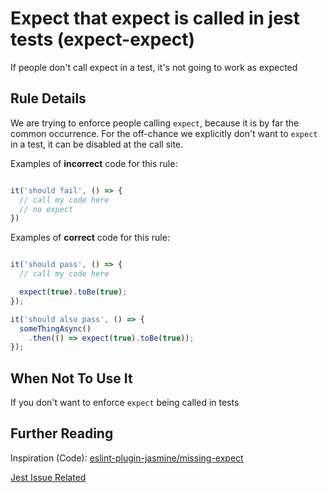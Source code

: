# Expect that expect is called in jest tests (expect-expect)

If people don't call expect in a test, it's not going to work as expected

## Rule Details

We are trying to enforce people calling `expect`, because it is by far the
common occurrence. For the off-chance we explicitly don't want to `expect` in a
test, it can be disabled at the call site.

Examples of **incorrect** code for this rule:

```js

it('should fail', () => {
  // call my code here
  // no expect
})

```

Examples of **correct** code for this rule:

```js

it('should pass', () => {
  // call my code here

  expect(true).toBe(true);
});

it('should also pass', () => {
  someThingAsync()
    .then(() => expect(true).toBe(true));
});

```

## When Not To Use It

If you don't want to enforce `expect` being called in tests

## Further Reading

Inspiration (Code):
[eslint-plugin-jasmine/missing-expect](https://github.com/tlvince/eslint-plugin-jasmine/blob/master/lib/rules/missing-expect.js)

[Jest Issue
Related](https://github.com/facebook/jest/issues/2209#issuecomment-359195316)
